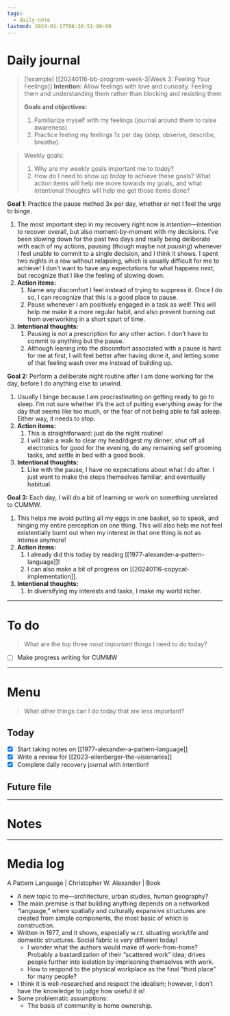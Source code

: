 ```yaml
---
tags:
  - daily-note
lastmod: 2024-01-17T08:38:51-08:00
---
```

# Daily journal

>[!example] [[20240116-bb-program-week-3|Week 3: Feeling Your Feelings]]
>**Intention:** Allow feelings with love and curiosity. Feeling them and understanding them rather than blocking and resisting them
>
>**Goals and objectives:**
>1. Familiarize myself with my feelings (journal around them to raise awareness).
>2. Practice feeling my feelings 1x per day (step, observe, describe, breathe).

> Weekly goals:
> 1. Why are my weekly goals important me to *today*?
> 2. How do I need to show up *today* to achieve these goals? What action items will help me move towards my goals, and what intentional thoughts will help me get those items done?

**Goal 1**: Practice the pause method 3x per day, whether or not I feel the urge to binge.
1. The most important step in my recovery right now is *intention*—intention to recover overall, but also moment-by-moment with my decisions. I’ve been slowing down for the past two days and really being deliberate with each of my actions, pausing (though maybe not *pausing*) whenever I feel unable to commit to a single decision, and I think it shows. I spent two nights in a row without relapsing, which is usually difficult for me to achieve! I don’t want to have any expectations for what happens next, but recognize that I like the feeling of slowing down.
2. **Action items:**
	1. Name any discomfort I feel instead of trying to suppress it. Once I do so, I can recognize that this is a good place to pause.
	2. Pause whenever I am positively engaged in a task as well! This will help me make it a more regular habit, and also prevent burning out from overworking in a short spurt of time.
3. **Intentional thoughts:**
	1. Pausing is not a prescription for any other action. I don’t have to commit to anything but the pause.
	2. Although leaning into the discomfort associated with a pause is hard for me at first, I will feel better after having done it, and letting some of that feeling wash over me instead of building up.

**Goal 2:** Perform a deliberate night routine after I am done working for the day, before I do anything else to unwind.
1. Usually I binge because I am procrastinating on getting ready to go to sleep. I’m not sure whether it’s the act of putting everything away for the day that seems like too much, or the fear of not being able to fall asleep. Either way, it needs to stop.
2. **Action items:**
	1. This is straightforward: just do the night routine!
	2. I will take a walk to clear my head/digest my dinner, shut off all electronics for good for the evening, do any remaining self grooming tasks, and settle in bed with a good book.
3. **Intentional thoughts:**
	1. Like with the pause, I have no expectations about what I do after. I just want to make the steps themselves familiar, and eventually habitual.


**Goal 3:** Each day, I will do a bit of learning or work on something unrelated to CUMMW.
1. This helps me avoid putting all my eggs in one basket, so to speak, and hinging my entire perception on one thing. This will also help me not feel existentially burnt out when my interest in that one thing is not as intense anymore!
2. **Action items:**
	1. I already did this today by reading [[1977-alexander-a-pattern-language]]!
	2. I can also make a bit of progress on [[20240116-copycat-implementation]].
3. **Intentional thoughts:**
	1. In diversifying my interests and tasks, I make my world richer.

---
# To do

> What are the top three *most important* things I need to do today?

- [ ] Make progress writing for CUMMW

----
# Menu

> What other things can I do today that are less important?
## Today

- [x] Start taking notes on [[1977-alexander-a-pattern-language]]
- [x] Write a review for [[2023-eilenberger-the-visionaries]]
- [x] Complete daily recovery journal with intention!

## Future file

---
# Notes

---
# Media log

A Pattern Language | Christopher W. Alexander | Book
- A new topic to me—architecture, urban studies, human geography?
- The main premise is that building anything depends on a networked “language,” where spatially and culturally expansive structures are created from simple components, the most basic of which is construction.
- Written in 1977, and it shows, especially w.r.t. situating work/life and domestic structures. Social fabric is very different today! 
	- I wonder what the authors would make of work-from-home? Probably a bastardization of their “scattered work” idea; drives people further into isolation by imprisoning themselves with work.
	- How to respond to the physical workplace as the final “third place” for many people?
- I think it is well-researched and respect the idealism; however, I don’t have the knowledge to judge how useful it is!
- Some problematic assumptions:
	- The basis of community is home ownership.